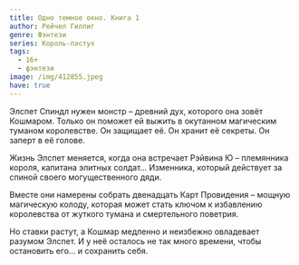 ```yaml
---
title: Одно темное окно. Книга 1
author: Рейчел Гиллиг
genre: Фэнтези
series: Король-пастух
tags:
  - 16+
  - фэнтези
image: /img/412855.jpeg
have: true
---
```

Элспет Спиндл нужен монстр – древний дух, которого она зовёт Кошмаром. Только он поможет ей выжить в окутанном магическим туманом королевстве. Он защищает её. Он хранит её секреты. Он заперт в её голове.

Жизнь Элспет меняется, когда она встречает Рэйвина Ю – племянника короля, капитана элитных солдат… Изменника, который действует за спиной своего могущественного дяди.

Вместе они намерены собрать двенадцать Карт Провидения – мощную магическую колоду, которая может стать ключом к избавлению королевства от жуткого тумана и смертельного поветрия.

Но ставки растут, а Кошмар медленно и неизбежно овладевает разумом Элспет. И у неё осталось не так много времени, чтобы остановить его... и сохранить себя.